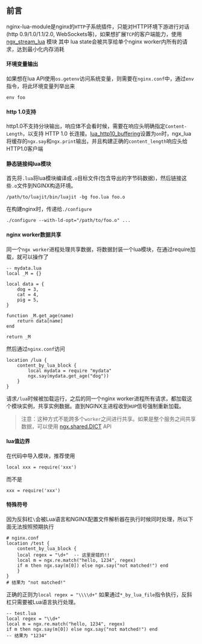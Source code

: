 ## 前言
nginx-lua-module是nginx的`HTTP`子系统插件，只能对HTTP环境下游进行对话(http 0.9/1.0/1.1/2.0, WebSockets等)，如果想扩展`TCP`的客户端能力，使用 [ngx_stream_lua](https://github.com/openresty/stream-lua-nginx-module#readme) 模块
其中 lua state会被共享给单个nginx worker内所有的请求，达到最小化内存消耗

#### 环境变量输出
如果想在lua API使用`os.getenv`访问系统变量，则需要在`nginx.conf`中，通过`env`指令，将此环境变量列举出来
```
env foo
```
#### http 1.0支持
http1.0不支持分块输出，响应体不会看时候，需要在响应头明确指定`Content-Length`，以支持 HTTP 1.0 长连接。[lua_http10_buffering](https://github.com/iresty/nginx-lua-module-zh-wiki#lua_http10_buffering)设置为`on`时，ngx_lua将缓存的`ngx.say`和`ngx.print`输出，并且构建正确的`content_length`响应头给HTTP1.0客户端

#### 静态链接纯lua模块
首先将`.lua`将lua模块编译成`.o`目标文件(包含导出的字节码数据)，然后链接这些`.o`文件到NGINX构造环境。
```
/path/to/luajit/bin/luajit -bg foo.lua foo.o
```
在构建nginx时，传递给`./configure`
```
./configure --with-ld-opt="/path/to/foo.o" ...
```
#### nginx worker数据共享
同一个`ngx worker`进程处理共享数据，将数据封装一个lua模块，在通过require加载，就可以操作了
```
-- mydata.lua
local _M = {}

local data = {
    dog = 3,
    cat = 4,
    pig = 5,
}

function _M.get_age(name)
    return data[name]
end

return _M
```
然后通过`nginx.conf`访问
```
location /lua {
    content_by_lua_block {
        local mydata = require "mydata"
        ngx.say(mydata.get_age("dog"))
    }
}
```
请求`/lua`时候被加载运行，之后的同一个nginx worker进程所有请求，都加载这个模块实例，共享实例数据。直到NGINX主进程收到`HUP`信号强制重新加载。
> 注意：这种方式不能跨多个`worker`之间进行共享。如果是整个服务之间共享数据，可以使用 [ngx.shared.DICT](https://github.com/iresty/nginx-lua-module-zh-wiki#ngxshareddict) API

#### lua值边界
在代码中导入模块，推荐使用
```
local xxx = require('xxx')
```
而不是
```
xxx = require('xxx')
```
#### 特殊符号
因为反斜杠`\`会被Lua语言和NGINX配置文件解析器在执行时候同时处理，所以下面无法按照预期执行
```
# nginx.conf
location /test {
    content_by_lua_block {
    local regex = "\d+"  -- 这里是错的!!
    local m = ngx.re.match("hello, 1234", regex)
    if m then ngx.say(m[0]) else ngx.say("not matched!") end
    }
}
# 结果为 "not matched!"
```
正确的正则为`local regex = "\\\\d+"`
如果通过`*_by_lua_file`指令执行，反斜杠只需要被Lua语言执行处理。
```
-- test.lua
local regex = "\\d+"
local m = ngx.re.match("hello, 1234", regex)
if m then ngx.say(m[0]) else ngx.say("not matched!") end
-- 结果为 "1234"
```
